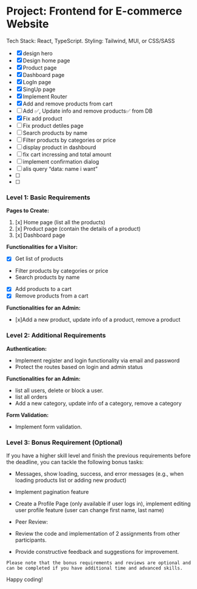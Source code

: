 # Project: Frontend for E-commerce Website

Tech Stack: React, TypeScript. Styling: Tailwind, MUI, or CSS/SASS
- [x]  design hero
- [x]  Design home page
- [x]  Product page
- [x]  Dashboard page
- [x]  LogIn page
- [x]  SingUp page
- [x]  Implement Router
- [x]  Add and remove products from cart
- [ ]  Add ✅, Update info and remove products✅ from DB
- [x]  Fix add product
- [ ]  Fix product detiles page 
- [ ]  Search products by name
- [ ]  Filter products by categories or price
- [ ]  display product in dashbourd
- [ ]  fix cart incressing and total amount
- [ ]  implement confirmation dialog
- [ ]  alis query  “data: name i want”
- [ ]  
- [ ] 
### Level 1: Basic Requirements

**Pages to Create:**

1. [x] Home page (list all the products)
2. [x] Product page (contain the details of a product)
3. [x] Dashboard page

**Functionalities for a Visitor:**

- [x] Get list of products
- Filter products by categories or price
- Search products by name
- [x] Add products to a cart
- [x] Remove products from a cart

**Functionalities for an Admin:**

- [x]Add a new product, update info of a product, remove a product

### Level 2: Additional Requirements

**Authentication:**

- Implement register and login functionality via email and password
- Protect the routes based on login and admin status

**Functionalities for an Admin:**

- list all users, delete or block a user.
- list all orders
- Add a new category, update info of a category, remove a category

**Form Validation:**

- Implement form validation.

### Level 3: Bonus Requirement (Optional)

If you have a higher skill level and finish the previous requirements before the deadline, you can tackle the following bonus tasks:

- Messages, show loading, success, and error messages (e.g., when loading products list or adding new product)
- Implement pagination feature
- Create a Profile Page (only available if user logs in), implement editing user profile feature (user can change first name, last name)

- Peer Review:
- Review the code and implementation of 2 assignments from other participants.
- Provide constructive feedback and suggestions for improvement.

`Please note that the bonus requirements and reviews are optional and can be completed if you have additional time and advanced skills.`

Happy coding!

